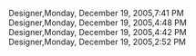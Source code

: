 ﻿Designer,Monday, December 19, 2005,7:41 PM  Designer,Monday, December 19, 2005,4:48 PM  Designer,Monday, December 19, 2005,4:42 PM  Designer,Monday, December 19, 2005,2:52 PM